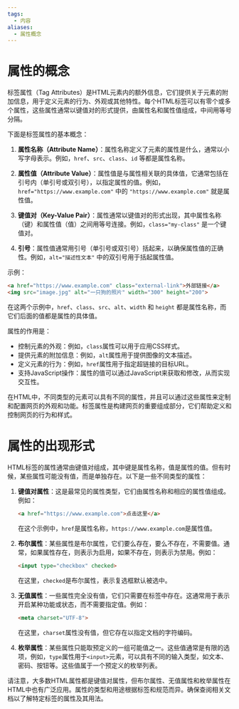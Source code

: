 ```yaml
---
tags:
  - 内容
aliases:
  - 属性概念
---
```

# 属性的概念

标签属性（Tag Attributes）是HTML元素内的额外信息，它们提供关于元素的附加信息，用于定义元素的行为、外观或其他特性。每个HTML标签可以有零个或多个属性，这些属性通常以键值对的形式提供，由属性名和属性值组成，中间用等号分隔。

下面是标签属性的基本概念：

1. **属性名称（Attribute Name）**：属性名称定义了元素的属性是什么，通常以小写字母表示。例如，`href`、`src`、`class`、`id` 等都是属性名称。

2. **属性值（Attribute Value）**：属性值是与属性相关联的具体值，它通常包括在引号内（单引号或双引号），以指定属性的值。例如，`href="https://www.example.com"` 中的 `"https://www.example.com"` 就是属性值。

3. **键值对（Key-Value Pair）**：属性通常以键值对的形式出现，其中属性名称（键）和属性值（值）之间用等号连接。例如，`class="my-class"` 是一个键值对。

4. **引号**：属性值通常用引号（单引号或双引号）括起来，以确保属性值的正确性。例如，`alt="描述性文本"` 中的双引号用于括起属性值。

示例：
```html
<a href="https://www.example.com" class="external-link">外部链接</a>
<img src="image.jpg" alt="一只狗的照片" width="300" height="200">
```

在这两个示例中，`href`、`class`、`src`、`alt`、`width` 和 `height` 都是属性名称，而它们后面的值都是属性的具体值。

属性的作用是：

- 控制元素的外观：例如，`class`属性可以用于应用CSS样式。
- 提供元素的附加信息：例如，`alt`属性用于提供图像的文本描述。
- 定义元素的行为：例如，`href`属性用于指定超链接的目标URL。
- 支持JavaScript操作：属性的值可以通过JavaScript来获取和修改，从而实现交互性。

在HTML中，不同类型的元素可以具有不同的属性，并且可以通过这些属性来定制和配置网页的外观和功能。标签属性是构建网页的重要组成部分，它们帮助定义和控制网页的行为和样式。

# 属性的出现形式

HTML标签的属性通常由键值对组成，其中键是属性名称，值是属性的值。但有时候，某些属性可能没有值，而是单独存在。以下是一些不同类型的属性：

1. **键值对属性**：这是最常见的属性类型，它们由属性名称和相应的属性值组成。例如：
   ```html
   <a href="https://www.example.com">点击这里</a>
   ```
   在这个示例中，`href`是属性名称，`https://www.example.com`是属性值。

2. **布尔属性**：某些属性是布尔属性，它们要么存在，要么不存在，不需要值。通常，如果属性存在，则表示为启用，如果不存在，则表示为禁用。例如：
   ```html
   <input type="checkbox" checked>
   ```
   在这里，`checked`是布尔属性，表示复选框默认被选中。

3. **无值属性**：一些属性完全没有值，它们只需要在标签中存在。这通常用于表示开启某种功能或状态，而不需要指定值。例如：
   ```html
   <meta charset="UTF-8">
   ```
   在这里，`charset`属性没有值，但它存在以指定文档的字符编码。

4. **枚举属性**：某些属性只能取预定义的一组可能值之一。这些值通常是有限的选项，例如，`type`属性用于`<input>`元素，可以具有不同的输入类型，如文本、密码、按钮等。这些值属于一个预定义的枚举列表。

请注意，大多数HTML属性都是键值对属性，但布尔属性、无值属性和枚举属性在HTML中也有广泛应用。属性的类型和用途根据标签和规范而异。确保查阅相关文档以了解特定标签的属性及其用法。